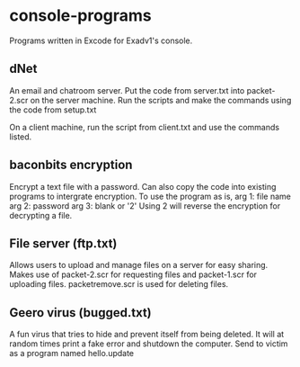 # console-programs
Programs written in Excode for Exadv1's console.

## dNet
An email and chatroom server. 
Put the code from server.txt into packet-2.scr on the server machine.
Run the scripts and make the commands using the code from setup.txt

On a client machine, run the script from client.txt and use the commands listed.

## baconbits encryption
Encrypt a text file with a password. Can also copy the code into existing programs to intergrate encryption.
To use the program as is,
arg 1: file name
arg 2: password
arg 3: blank or '2' Using 2 will reverse the encryption for decrypting a file.


## File server (ftp.txt)
Allows users to upload and manage files on a server for easy sharing.
Makes use of packet-2.scr for requesting files and packet-1.scr for uploading files. packetremove.scr is used for deleting files.

## Geero virus (bugged.txt)
A fun virus that tries to hide and prevent itself from being deleted.
It will at random times print a fake error and shutdown the computer.
Send to victim as a program named hello.update




